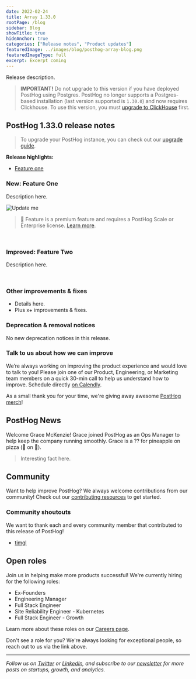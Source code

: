 ```yaml
---
date: 2022-02-24
title: Array 1.33.0
rootPage: /blog
sidebar: Blog
showTitle: true
hideAnchor: true
categories: ["Release notes", "Product updates"]
featuredImage: ../images/blog/posthog-array-blog.png
featuredImageType: full
excerpt: Excerpt coming
---
```


Release description.

<blockquote class='warning-note'>
<b>IMPORTANT!</b> Do not upgrade to this version if you have deployed PostHog using Postgres. PostHog no longer supports a Postgres-based installation (last version supported is <code>1.30.0</code>) and now requires Clickhouse. To use this version, you must <a href="/docs/self-host/migrate-from-postgres-to-clickhouse" target="_blank">upgrade to ClickHouse</a> first.
</blockquote>

## PostHog 1.33.0 release notes

> To upgrade your PostHog instance, you can check out our [upgrade guide](/docs/self-host/configure/upgrading-posthog).

**Release highlights:**
- [Feature one]()

### New: Feature One

Description here.


<img src="https://posthog-static-files.s3.us-east-2.amazonaws.com/Website-Assets/Array/group-analytics-list.png" alt="Update me" />

> 🎁 Feature is a premium feature and requires a PostHog Scale or Enterprise license. [Learn more](/pricing).

<br />

### Improved: Feature Two

Description here.

<br />


### Other improvements & fixes

- Details here.
- Plus x+ improvements & fixes.

### Deprecation & removal notices

No new deprecation notices in this release.

### Talk to us about how we can improve

We’re always working on improving the product experience and would love to talk to you! Please join one of our Product, Engineering, or Marketing team members on a quick 30-min call to help us understand how to improve. Schedule directly [on Calendly](https://calendly.com/posthog-feedback).

As a small thank you for your time, we're giving away awesome [PostHog merch](https://merch.posthog.com)!


## PostHog News

Welcome Grace McKenzie! Grace joined PostHog as an Ops Manager to help keep the company running smoothly. Grace is a ?? for pineapple on pizza (🍍 on 🍕).

> Interesting fact here.


## Community

Want to help improve PostHog? We always welcome contributions from our community! Check out our [contributing resources](/docs/contribute) to get started.

### Community shoutouts
We want to thank each and every community member that contributed to this release of PostHog!

- [timgl](https://github.com/timgl)

## Open roles

Join us in helping make more products successful! We're currently hiring for the following roles:

- Ex-Founders
- Engineering Manager
- Full Stack Engineer
- Site Reliability Engineer - Kubernetes
- Full Stack Engineer - Growth
  

Learn more about these roles on our [Careers page](https://posthog.com/careers).

Don't see a role for you? We're always looking for exceptional people, so reach out to us via the link above.

<hr/>

_Follow us on [Twitter](https://twitter.com/PostHog) or [LinkedIn](https://linkedin.com/company/posthog), and subscribe to our [newsletter](https://posthog.com/newsletter) for more posts on startups, growth, and analytics._

<ArrayCTA />
